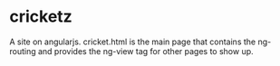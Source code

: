 # cricketz
A site on angularjs.
cricket.html is the main page that contains the ng-routing and provides the ng-view tag for other pages to show up. 
